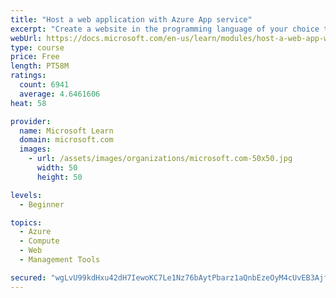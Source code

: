 ```yaml
---
title: "Host a web application with Azure App service"
excerpt: "Create a website in the programming language of your choice through the hosted web app platform in Azure App Service."
webUrl: https://docs.microsoft.com/en-us/learn/modules/host-a-web-app-with-azure-app-service/
type: course
price: Free
length: PT58M
ratings:
  count: 6941
  average: 4.6461606
heat: 58

provider:
  name: Microsoft Learn
  domain: microsoft.com
  images:
    - url: /assets/images/organizations/microsoft.com-50x50.jpg
      width: 50
      height: 50

levels:
  - Beginner

topics:
  - Azure
  - Compute
  - Web
  - Management Tools

secured: "wgLvU99kdHxu42dH7IewoKC7Le1Nz76bAytPbarz1aQnbEzeOyM4cUvEB3AjfXToZdjrznacN9C7mY51kfQq0fqWCeTB6VHSMKnD0Ke/GbO1ibdg7JN566hREFQ3PaY6+7r31Z3j3rLRfz9P3ojVbxRdSB4N6P0MtvCK485fU/5eFixQJ/rJPGTKiHfHjORNrUykMoJZqv8nC4T4T+shnW3jZELwUoi5yD2xHro79gDY6RmDEpmp/WlvA+87ttGbnYx3k/hB+icD0i1w5NrimOuoDFT4ak49wR2CYLtX7ffJ0IRn38ov51qFZf3zRIInijwGhHx8vpBSrYVmsK0/22bDTyT0LB73MeuYSOkrbj9MjE7+WK/XNWbgUcVfR6E3K/RQZpqvOlgAyW2DlDQ4OCEJWs0t+ez6MLTFfPuG5rU=;VH0JoGU0No5A5IltBVbuuQ=="
---
```


